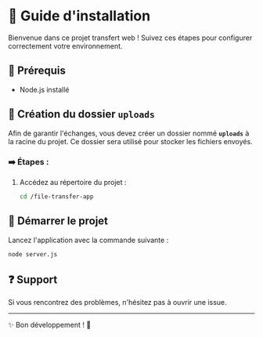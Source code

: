 # 📂 Guide d'installation

Bienvenue dans ce projet transfert web ! Suivez ces étapes pour configurer correctement votre environnement. 

## 📌 Prérequis
- Node.js installé


## 📁 Création du dossier `uploads`
Afin de garantir l'échanges, vous devez créer un dossier nommé **`uploads`** à la racine du projet. Ce dossier sera utilisé pour stocker les fichiers envoyés.

### ➡️ Étapes :
1. Accédez au répertoire du projet :
   ```sh
   cd /file-transfer-app
   ```

## 🚀 Démarrer le projet
Lancez l'application avec la commande suivante :
```sh
node server.js
```

## ❓ Support
Si vous rencontrez des problèmes, n'hésitez pas à ouvrir une issue.

---
✨ Bon développement ! 🚀
